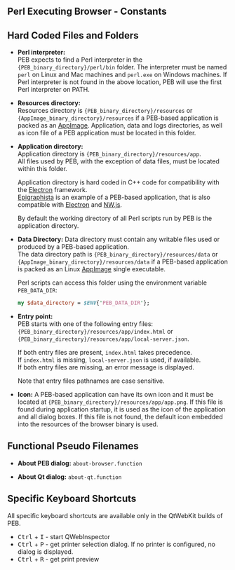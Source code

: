 Perl Executing Browser - Constants
--------------------------------------------------------------------------------

## Hard Coded Files and Folders
* **Perl interpreter:**  
  PEB expects to find a Perl interpreter in the ``{PEB_binary_directory}/perl/bin`` folder. The interpreter must be named ``perl`` on Linux and Mac machines and ``perl.exe`` on Windows machines. If Perl interpreter is not found in the above location, PEB will use the first Perl interpreter on PATH.  

* **Resources directory:**  
  Resources directory is ``{PEB_binary_directory}/resources`` or ``{AppImage_binary_directory}/resources`` if a PEB-based application is packed as an [AppImage](https://appimage.org/). Application, data and logs directories, as well as icon file of a PEB application must be located in this folder.  

* **Application directory:**  
  Application directory is ``{PEB_binary_directory}/resources/app``.  
  All files used by PEB, with the exception of data files, must be located within this folder.  

  Application directory is hard coded in C++ code for compatibility with the [Electron](http://electron.atom.io/) framework.  
  [Epigraphista](https://github.com/ddmitov/epigraphista) is an example of a PEB-based application, that is also compatible with [Electron](http://electron.atom.io/) and [NW.js](http://nwjs.io/).  

  By default the working directory of all Perl scripts run by PEB is the application directory.

* **Data Directory:**
  Data directory must contain any writable files used or produced by a PEB-based application.  
  The data directory path is ``{PEB_binary_directory}/resources/data`` or ``{AppImage_binary_directory}/resources/data`` if a PEB-based application is packed as an Linux [AppImage](https://appimage.org/) single executable.  

  Perl scripts can access this folder using the environment variable ``PEB_DATA_DIR``:

  ```perl
  my $data_directory = $ENV{'PEB_DATA_DIR'};
  ```

* **Entry point:**  
  PEB starts with one of the following entry files:  
  ``{PEB_binary_directory}/resources/app/index.html`` or  
  ``{PEB_binary_directory}/resources/app/local-server.json``.  

  If both entry files are present, ``index.html`` takes precedence.  
  If ``index.html`` is missing, ``local-server.json`` is used, if available.  
  If both entry files are missing, an error message is displayed.  

  Note that entry files pathnames are case sensitive.

  <a name="icon"></a>
* **Icon:**
  A PEB-based application can have its own icon and it must be located at ``{PEB_binary_directory}/resources/app/app.png``. If this file is found during application startup, it is used as the icon of the application and all dialog boxes. If this file is not found, the default icon embedded into the resources of the browser binary is used.

## Functional Pseudo Filenames
* **About PEB dialog:** ``about-browser.function``

* **About Qt dialog:** ``about-qt.function``

## Specific Keyboard Shortcuts
All specific keyboard shortcuts are available only in the QtWebKit builds of PEB.
* <kbd>Ctrl</kbd> + <kbd>I</kbd> - start QWebInspector
* <kbd>Ctrl</kbd> + <kbd>P</kbd> - get printer selection dialog. If no printer is configured, no dialog is displayed.
* <kbd>Ctrl</kbd> + <kbd>R</kbd> - get print preview
